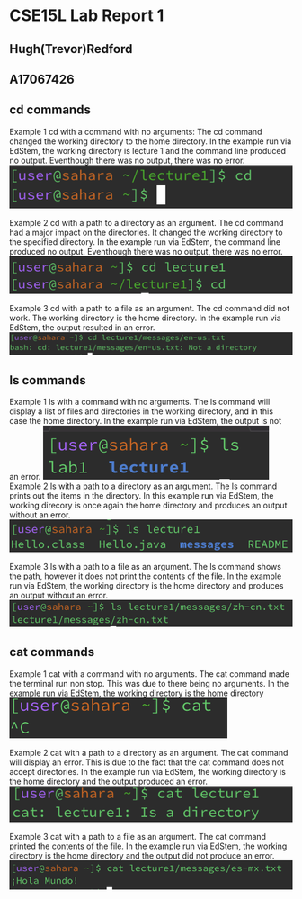 # CSE15L Lab Report 1
## Hugh(Trevor)Redford
## A17067426

## cd commands

Example 1 cd with a command with no arguments: The cd command changed the working directory to the home directory. In the example run via EdStem, the working directory is lecture 1 and the command line produced no output. Eventhough there was no output, there was no error. 
![image](cdexample1.jpg)

Example 2 cd with a path to a directory as an argument. The cd command had a major impact on the directories. It changed the working directory to the specified directory. In the example run via EdStem, the command line produced no output. Eventhough there was no output, there was no error. 
![image](cdexample2.jpg)

Example 3 cd with a path to a file as an argument. The cd command did not work. The working directory is the home directory. In the example run via EdStem, the output resulted in an error. 
![image](cdexample3.jpg)

## ls commands

Example 1 ls with a command with no arguments. The ls command will display a list of files and directories in the working directory, and in this case the home directory. In the example run via EdStem, the output is not an error.
![image](lsexample1.jpg)
Example 2 ls with a path to a directory as an argument. The ls command prints out the items in the directory. In this example run via EdStem, the working direcory is once again the home directory and produces an output without an error.
![image](lsexample2.jpg)

Example 3 ls with a path to a file as an argument. The ls command shows the path, however it does not print the contents of the file. In the example run via EdStem, the working directory is the home directory and produces an output without an error.
![image](lsexample3.jpg)
## cat commands

Example 1 cat with a command with no arguments. The cat command made the terminal run non stop. This was due to there being no arguments. In the example run via EdStem, the working directory is the home directory
![image](catexample1.jpg)

Example 2 cat with a path to a directory as an argument. The cat command will display an error. This is due to the fact that the cat command does not accept directories. In the example run via EdStem, the working directory is the home directory and the output produced an error. 
![image](catexample2.jpg)

Example 3 cat with a path to a file as an argument. The cat command printed the contents of the file. In the example run via EdStem, the working directory is the home directory and the output did not produce an error. 
![image](catexample3.jpg)
